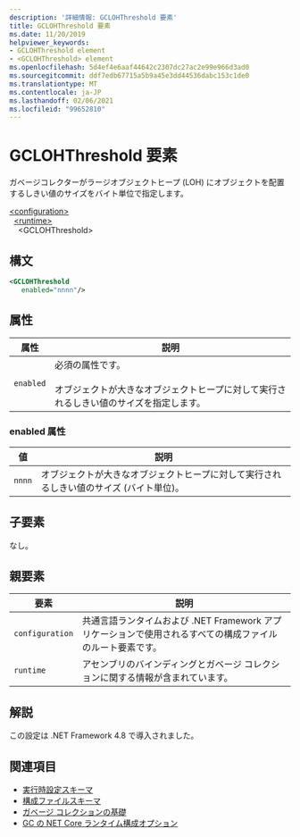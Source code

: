 ```yaml
---
description: '詳細情報: GCLOHThreshold 要素'
title: GCLOHThreshold 要素
ms.date: 11/20/2019
helpviewer_keywords:
- GCLOHThreshold element
- <GCLOHThreshold> element
ms.openlocfilehash: 5d4ef4e6aaf44642c2307dc27ac2e99e966d3ad0
ms.sourcegitcommit: ddf7edb67715a5b9a45e3dd44536dabc153c1de0
ms.translationtype: MT
ms.contentlocale: ja-JP
ms.lasthandoff: 02/06/2021
ms.locfileid: "99652810"
---
```

# <a name="gclohthreshold-element"></a>GCLOHThreshold 要素

ガベージコレクターがラージオブジェクトヒープ (LOH) にオブジェクトを配置するしきい値のサイズをバイト単位で指定します。

[\<configuration>](../configuration-element.md)\
&nbsp;&nbsp;[\<runtime>](runtime-element.md)\
&nbsp;&nbsp;&nbsp;&nbsp;\<GCLOHThreshold>

## <a name="syntax"></a>構文

```xml
<GCLOHThreshold
   enabled="nnnn"/>
```

## <a name="attributes"></a>属性

|属性|説明|
|---------------|-----------------|
|`enabled`|必須の属性です。<br /><br />オブジェクトが大きなオブジェクトヒープに対して実行されるしきい値のサイズを指定します。|

### <a name="enabled-attribute"></a>enabled 属性

|値|説明|
|-----------|-----------------|
|`nnnn`|オブジェクトが大きなオブジェクトヒープに対して実行されるしきい値のサイズ (バイト単位)。|

## <a name="child-elements"></a>子要素

なし。

## <a name="parent-elements"></a>親要素

|要素|説明|
|-------------|-----------------|
|`configuration`|共通言語ランタイムおよび .NET Framework アプリケーションで使用されるすべての構成ファイルのルート要素です。|
|`runtime`|アセンブリのバインディングとガベージ コレクションに関する情報が含まれています。|

## <a name="remarks"></a>解説

この設定は .NET Framework 4.8 で導入されました。

## <a name="see-also"></a>関連項目

- [実行時設定スキーマ](index.md)
- [構成ファイルスキーマ](../index.md)
- [ガベージ コレクションの基礎](../../../../standard/garbage-collection/fundamentals.md)
- [GC の NET Core ランタイム構成オプション](../../../../core/run-time-config/garbage-collector.md)
